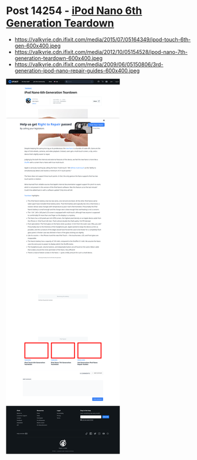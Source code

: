 # Post 14254 - [iPod Nano 6th Generation Teardown](https://www.ifixit.com/News/14254/ipod-nano-6th-generation-teardown)

- https://valkyrie.cdn.ifixit.com/media/2015/07/05164349/ipod-touch-6th-gen-600x400.jpeg
- https://valkyrie.cdn.ifixit.com/media/2012/10/05154528/ipod-nano-7th-generation-teardown-600x400.jpeg
- https://valkyrie.cdn.ifixit.com/media/2009/06/05150806/3rd-generation-ipod-nano-repair-guides-600x400.jpeg

![screencap](screenshots/f78d1a3c-2bb0-4596-a89a-b35e0285e0ff.png)
